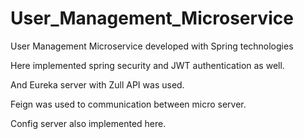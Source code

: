 # User_Management_Microservice

User Management Microservice developed with Spring technologies 

Here implemented spring security and JWT authentication as well.

And Eureka server with Zull API was used.

Feign was used to communication between micro server.

Config server also implemented here. 


